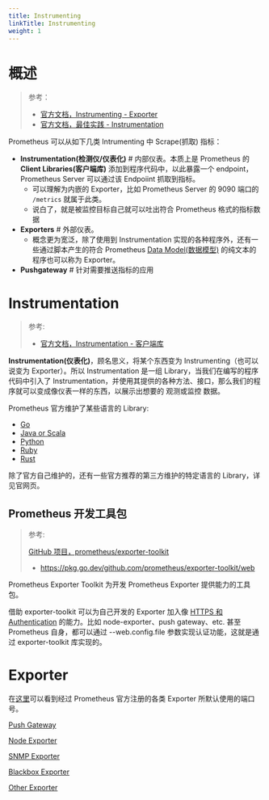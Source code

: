 ```yaml
---
title: Instrumenting
linkTitle: Instrumenting
weight: 1
---
```


# 概述

> 参考：
>
> - [官方文档，Instrumenting - Exporter](https://prometheus.io/docs/instrumenting/exporters/)
> - [官方文档，最佳实践 - Instrumentation](https://prometheus.io/docs/practices/instrumentation/)

Prometheus 可以从如下几类 Intrumenting 中 Scrape(抓取) 指标：

- **Instrumentation(检测仪/仪表化)** # 内部仪表。本质上是 Prometheus 的 **Client Libraries(客户端库)** 添加到程序代码中，以此暴露一个 endpoint，Prometheus Server 可以通过该 Endpoiint 抓取到指标。
  - 可以理解为内嵌的 Exporter，比如 Prometheus Server 的 9090 端口的 `/metrics` 就属于此类。
  - 说白了，就是被监控目标自己就可以吐出符合 Prometheus 格式的指标数据
- **Exporters** # 外部仪表。
  - 概念更为宽泛，除了使用到 Instrumentation 实现的各种程序外，还有一些通过脚本产生的符合 Prometheus [Data Model(数据模型)](/docs/6.可观测性/Metrics/Prometheus/Storage/Data%20Model(数据模型).md) 的纯文本的程序也可以称为 Exporter。
- **Pushgateway** # 针对需要推送指标的应用

# Instrumentation

> 参考:
>
> - [官方文档，Instrumentation - 客户端库](https://prometheus.io/docs/instrumenting/clientlibs/)

**Instrumentation(仪表化)**，顾名思义，将某个东西变为 Instrumenting（也可以说变为 Exporter）。所以 Instrumentation 是一组 Library，当我们在编写的程序代码中引入了 Instrumentation，并使用其提供的各种方法、接口，那么我们的程序就可以变成像仪表一样的东西，以展示出想要的 观测或监控 数据。

Prometheus 官方维护了某些语言的 Library:

- [Go](https://github.com/prometheus/client_golang)
- [Java or Scala](https://github.com/prometheus/client_java)
- [Python](https://github.com/prometheus/client_python)
- [Ruby](https://github.com/prometheus/client_ruby)
- [Rust](https://github.com/prometheus/client_rust)

除了官方自己维护的，还有一些官方推荐的第三方维护的特定语言的 Library，详见官网页。

## Prometheus 开发工具包

> 参考:
>
> [GitHub 项目，prometheus/exporter-toolkit](https://github.com/prometheus/exporter-toolkit)
>
> - https://pkg.go.dev/github.com/prometheus/exporter-toolkit/web

Prometheus Exporter Toolkit 为开发 Prometheus Exporter 提供能力的工具包。

借助 exporter-toolkit 可以为自己开发的 Exporter 加入像 [HTTPS 和 Authentication](/docs/6.可观测性/Metrics/Prometheus/HTTPS%20和%20Authentication.md) 的能力。比如 node-exporter、push gateway、etc. 甚至 Prometheus 自身，都可以通过 --web.config.file 参数实现认证功能，这就是通过 exporter-toolkit 库实现的。

# Exporter

在[这里](https://github.com/prometheus/prometheus/wiki/Default-port-allocations)可以看到经过 Prometheus 官方注册的各类 Exporter 所默认使用的端口号。

[Push Gateway](/docs/6.可观测性/Metrics/Instrumenting/Push%20Gateway.md)

[Node Exporter](/docs/6.可观测性/Metrics/Instrumenting/Node%20Exporter.md)

[SNMP Exporter](/docs/6.可观测性/Metrics/Instrumenting/SNMP%20Exporter/SNMP%20Exporter.md)

[Blackbox Exporter](/docs/6.可观测性/Metrics/Instrumenting/Blackbox%20Exporter.md)

[Other Exporter](/docs/6.可观测性/Metrics/Instrumenting/Other%20Exporter.md)
